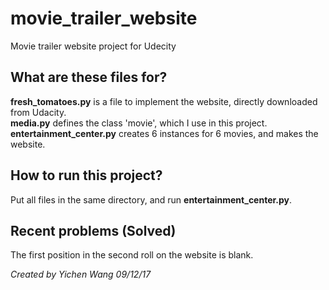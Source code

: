 # movie_trailer_website
Movie trailer website project for Udecity
## What are these files for?
**fresh_tomatoes.py** is a file to implement the website, directly downloaded from Udacity.  
**media.py** defines the class 'movie', which I use in this project.  
**entertainment_center.py** creates 6 instances for 6 movies, and makes the website.  
## How to run this project?
Put all files in the same directory, and run **entertainment_center.py**.
## Recent problems (Solved)
The first position in the second roll on the website is blank.
 
*Created by Yichen Wang 09/12/17*
